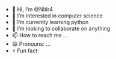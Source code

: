 - 👋 Hi, I’m @Nitir4
- 👀 I’m interested in computer science
- 🌱 I’m currently learning python
- 💞️ I’m looking to collaborate on anything
- 📫 How to reach me ...
- 😄 Pronouns: ...
- ⚡ Fun fact: 

<!---
Nitir4/Nitir4 is a ✨ special ✨ repository because its `README.md` (this file) appears on your GitHub profile.
You can click the Preview link to take a look at your changes.
--->
